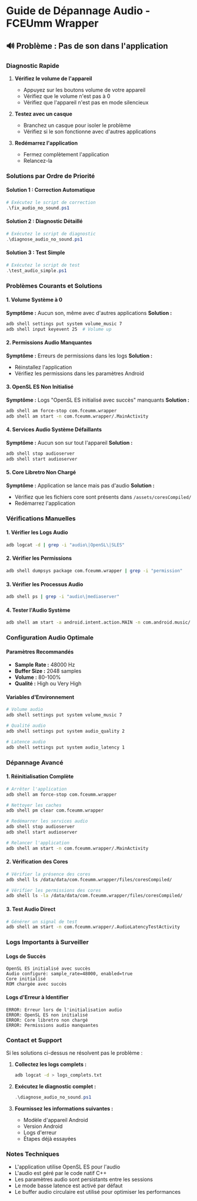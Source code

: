 # Guide de Dépannage Audio - FCEUmm Wrapper

## 🔊 Problème : Pas de son dans l'application

### Diagnostic Rapide

1. **Vérifiez le volume de l'appareil**
   - Appuyez sur les boutons volume de votre appareil
   - Vérifiez que le volume n'est pas à 0
   - Vérifiez que l'appareil n'est pas en mode silencieux

2. **Testez avec un casque**
   - Branchez un casque pour isoler le problème
   - Vérifiez si le son fonctionne avec d'autres applications

3. **Redémarrez l'application**
   - Fermez complètement l'application
   - Relancez-la

### Solutions par Ordre de Priorité

#### Solution 1 : Correction Automatique
```powershell
# Exécutez le script de correction
.\fix_audio_no_sound.ps1
```

#### Solution 2 : Diagnostic Détaillé
```powershell
# Exécutez le script de diagnostic
.\diagnose_audio_no_sound.ps1
```

#### Solution 3 : Test Simple
```powershell
# Exécutez le script de test
.\test_audio_simple.ps1
```

### Problèmes Courants et Solutions

#### 1. Volume Système à 0
**Symptôme :** Aucun son, même avec d'autres applications
**Solution :**
```bash
adb shell settings put system volume_music 7
adb shell input keyevent 25  # Volume up
```

#### 2. Permissions Audio Manquantes
**Symptôme :** Erreurs de permissions dans les logs
**Solution :**
- Réinstallez l'application
- Vérifiez les permissions dans les paramètres Android

#### 3. OpenSL ES Non Initialisé
**Symptôme :** Logs "OpenSL ES initialisé avec succès" manquants
**Solution :**
```bash
adb shell am force-stop com.fceumm.wrapper
adb shell am start -n com.fceumm.wrapper/.MainActivity
```

#### 4. Services Audio Système Défaillants
**Symptôme :** Aucun son sur tout l'appareil
**Solution :**
```bash
adb shell stop audioserver
adb shell start audioserver
```

#### 5. Core Libretro Non Chargé
**Symptôme :** Application se lance mais pas d'audio
**Solution :**
- Vérifiez que les fichiers core sont présents dans `/assets/coresCompiled/`
- Redémarrez l'application

### Vérifications Manuelles

#### 1. Vérifier les Logs Audio
```bash
adb logcat -d | grep -i "audio\|OpenSL\|SLES"
```

#### 2. Vérifier les Permissions
```bash
adb shell dumpsys package com.fceumm.wrapper | grep -i "permission"
```

#### 3. Vérifier les Processus Audio
```bash
adb shell ps | grep -i "audio\|mediaserver"
```

#### 4. Tester l'Audio Système
```bash
adb shell am start -a android.intent.action.MAIN -n com.android.music/.MediaPlaybackActivity
```

### Configuration Audio Optimale

#### Paramètres Recommandés
- **Sample Rate :** 48000 Hz
- **Buffer Size :** 2048 samples
- **Volume :** 80-100%
- **Qualité :** High ou Very High

#### Variables d'Environnement
```bash
# Volume audio
adb shell settings put system volume_music 7

# Qualité audio
adb shell settings put system audio_quality 2

# Latence audio
adb shell settings put system audio_latency 1
```

### Dépannage Avancé

#### 1. Réinitialisation Complète
```bash
# Arrêter l'application
adb shell am force-stop com.fceumm.wrapper

# Nettoyer les caches
adb shell pm clear com.fceumm.wrapper

# Redémarrer les services audio
adb shell stop audioserver
adb shell start audioserver

# Relancer l'application
adb shell am start -n com.fceumm.wrapper/.MainActivity
```

#### 2. Vérification des Cores
```bash
# Vérifier la présence des cores
adb shell ls /data/data/com.fceumm.wrapper/files/coresCompiled/

# Vérifier les permissions des cores
adb shell ls -la /data/data/com.fceumm.wrapper/files/coresCompiled/
```

#### 3. Test Audio Direct
```bash
# Générer un signal de test
adb shell am start -n com.fceumm.wrapper/.AudioLatencyTestActivity
```

### Logs Importants à Surveiller

#### Logs de Succès
```
OpenSL ES initialisé avec succès
Audio configuré: sample_rate=48000, enabled=true
Core initialisé
ROM chargée avec succès
```

#### Logs d'Erreur à Identifier
```
ERROR: Erreur lors de l'initialisation audio
ERROR: OpenSL ES non initialisé
ERROR: Core libretro non chargé
ERROR: Permissions audio manquantes
```

### Contact et Support

Si les solutions ci-dessus ne résolvent pas le problème :

1. **Collectez les logs complets :**
   ```bash
   adb logcat -d > logs_complets.txt
   ```

2. **Exécutez le diagnostic complet :**
   ```powershell
   .\diagnose_audio_no_sound.ps1
   ```

3. **Fournissez les informations suivantes :**
   - Modèle d'appareil Android
   - Version Android
   - Logs d'erreur
   - Étapes déjà essayées

### Notes Techniques

- L'application utilise OpenSL ES pour l'audio
- L'audio est géré par le code natif C++
- Les paramètres audio sont persistants entre les sessions
- Le mode basse latence est activé par défaut
- Le buffer audio circulaire est utilisé pour optimiser les performances 